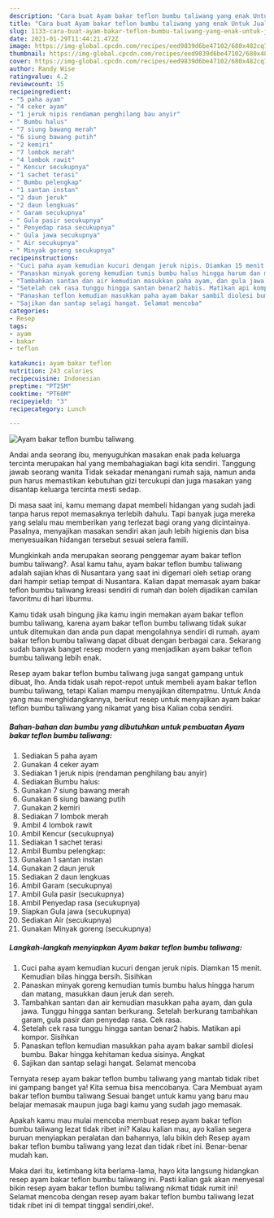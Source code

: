 ```yaml
---
description: "Cara buat Ayam bakar teflon bumbu taliwang yang enak Untuk Jualan"
title: "Cara buat Ayam bakar teflon bumbu taliwang yang enak Untuk Jualan"
slug: 1133-cara-buat-ayam-bakar-teflon-bumbu-taliwang-yang-enak-untuk-jualan
date: 2021-01-29T11:44:21.472Z
image: https://img-global.cpcdn.com/recipes/eed9839d6be47102/680x482cq70/ayam-bakar-teflon-bumbu-taliwang-foto-resep-utama.jpg
thumbnail: https://img-global.cpcdn.com/recipes/eed9839d6be47102/680x482cq70/ayam-bakar-teflon-bumbu-taliwang-foto-resep-utama.jpg
cover: https://img-global.cpcdn.com/recipes/eed9839d6be47102/680x482cq70/ayam-bakar-teflon-bumbu-taliwang-foto-resep-utama.jpg
author: Randy Wise
ratingvalue: 4.2
reviewcount: 15
recipeingredient:
- "5 paha ayam"
- "4 ceker ayam"
- "1 jeruk nipis rendaman penghilang bau anyir"
- " Bumbu halus"
- "7 siung bawang merah"
- "6 siung bawang putih"
- "2 kemiri"
- "7 lombok merah"
- "4 lombok rawit"
- " Kencur secukupnya"
- "1 sachet terasi"
- " Bumbu pelengkap"
- "1 santan instan"
- "2 daun jeruk"
- "2 daun lengkuas"
- " Garam secukupnya"
- " Gula pasir secukupnya"
- " Penyedap rasa secukupnya"
- " Gula jawa secukupnya"
- " Air secukupnya"
- " Minyak goreng secukupnya"
recipeinstructions:
- "Cuci paha ayam kemudian kucuri dengan jeruk nipis. Diamkan 15 menit. Kemudian bilas hingga bersih. Sisihkan"
- "Panaskan minyak goreng kemudian tumis bumbu halus hingga harum dan matang, masukkan daun jeruk dan sereh."
- "Tambahkan santan dan air kemudian masukkan paha ayam, dan gula jawa. Tunggu hingga santan berkurang. Setelah berkurang tambahkan garam, gula pasir dan penyedap rasa. Cek rasa."
- "Setelah cek rasa tunggu hingga santan benar2 habis. Matikan api kompor. Sisihkan"
- "Panaskan teflon kemudian masukkan paha ayam bakar sambil diolesi bumbu. Bakar hingga kehitaman kedua sisinya. Angkat"
- "Sajikan dan santap selagi hangat. Selamat mencoba"
categories:
- Resep
tags:
- ayam
- bakar
- teflon

katakunci: ayam bakar teflon 
nutrition: 243 calories
recipecuisine: Indonesian
preptime: "PT25M"
cooktime: "PT60M"
recipeyield: "3"
recipecategory: Lunch

---
```



![Ayam bakar teflon bumbu taliwang](https://img-global.cpcdn.com/recipes/eed9839d6be47102/680x482cq70/ayam-bakar-teflon-bumbu-taliwang-foto-resep-utama.jpg)

Andai anda seorang ibu, menyuguhkan masakan enak pada keluarga tercinta merupakan hal yang membahagiakan bagi kita sendiri. Tanggung jawab seorang  wanita Tidak sekadar menangani rumah saja, namun anda pun harus memastikan kebutuhan gizi tercukupi dan juga masakan yang disantap keluarga tercinta mesti sedap.

Di masa  saat ini, kamu memang dapat membeli hidangan yang sudah jadi tanpa harus repot memasaknya terlebih dahulu. Tapi banyak juga mereka yang selalu mau memberikan yang terlezat bagi orang yang dicintainya. Pasalnya, menyajikan masakan sendiri akan jauh lebih higienis dan bisa menyesuaikan hidangan tersebut sesuai selera famili. 



Mungkinkah anda merupakan seorang penggemar ayam bakar teflon bumbu taliwang?. Asal kamu tahu, ayam bakar teflon bumbu taliwang adalah sajian khas di Nusantara yang saat ini digemari oleh setiap orang dari hampir setiap tempat di Nusantara. Kalian dapat memasak ayam bakar teflon bumbu taliwang kreasi sendiri di rumah dan boleh dijadikan camilan favoritmu di hari liburmu.

Kamu tidak usah bingung jika kamu ingin memakan ayam bakar teflon bumbu taliwang, karena ayam bakar teflon bumbu taliwang tidak sukar untuk ditemukan dan anda pun dapat mengolahnya sendiri di rumah. ayam bakar teflon bumbu taliwang dapat dibuat dengan berbagai cara. Sekarang sudah banyak banget resep modern yang menjadikan ayam bakar teflon bumbu taliwang lebih enak.

Resep ayam bakar teflon bumbu taliwang juga sangat gampang untuk dibuat, lho. Anda tidak usah repot-repot untuk membeli ayam bakar teflon bumbu taliwang, tetapi Kalian mampu menyajikan ditempatmu. Untuk Anda yang mau menghidangkannya, berikut resep untuk menyajikan ayam bakar teflon bumbu taliwang yang nikamat yang bisa Kalian coba sendiri.

<!--inarticleads1-->

##### Bahan-bahan dan bumbu yang dibutuhkan untuk pembuatan Ayam bakar teflon bumbu taliwang:

1. Sediakan 5 paha ayam
1. Gunakan 4 ceker ayam
1. Sediakan 1 jeruk nipis (rendaman penghilang bau anyir)
1. Sediakan  Bumbu halus:
1. Gunakan 7 siung bawang merah
1. Gunakan 6 siung bawang putih
1. Gunakan 2 kemiri
1. Sediakan 7 lombok merah
1. Ambil 4 lombok rawit
1. Ambil  Kencur (secukupnya)
1. Sediakan 1 sachet terasi
1. Ambil  Bumbu pelengkap:
1. Gunakan 1 santan instan
1. Gunakan 2 daun jeruk
1. Sediakan 2 daun lengkuas
1. Ambil  Garam (secukupnya)
1. Ambil  Gula pasir (secukupnya)
1. Ambil  Penyedap rasa (secukupnya)
1. Siapkan  Gula jawa (secukupnya)
1. Sediakan  Air (secukupnya)
1. Gunakan  Minyak goreng (secukupnya)




<!--inarticleads2-->

##### Langkah-langkah menyiapkan Ayam bakar teflon bumbu taliwang:

1. Cuci paha ayam kemudian kucuri dengan jeruk nipis. Diamkan 15 menit. Kemudian bilas hingga bersih. Sisihkan
1. Panaskan minyak goreng kemudian tumis bumbu halus hingga harum dan matang, masukkan daun jeruk dan sereh.
1. Tambahkan santan dan air kemudian masukkan paha ayam, dan gula jawa. Tunggu hingga santan berkurang. Setelah berkurang tambahkan garam, gula pasir dan penyedap rasa. Cek rasa.
1. Setelah cek rasa tunggu hingga santan benar2 habis. Matikan api kompor. Sisihkan
1. Panaskan teflon kemudian masukkan paha ayam bakar sambil diolesi bumbu. Bakar hingga kehitaman kedua sisinya. Angkat
1. Sajikan dan santap selagi hangat. Selamat mencoba




Ternyata resep ayam bakar teflon bumbu taliwang yang mantab tidak ribet ini gampang banget ya! Kita semua bisa mencobanya. Cara Membuat ayam bakar teflon bumbu taliwang Sesuai banget untuk kamu yang baru mau belajar memasak maupun juga bagi kamu yang sudah jago memasak.

Apakah kamu mau mulai mencoba membuat resep ayam bakar teflon bumbu taliwang lezat tidak ribet ini? Kalau kalian mau, ayo kalian segera buruan menyiapkan peralatan dan bahannya, lalu bikin deh Resep ayam bakar teflon bumbu taliwang yang lezat dan tidak ribet ini. Benar-benar mudah kan. 

Maka dari itu, ketimbang kita berlama-lama, hayo kita langsung hidangkan resep ayam bakar teflon bumbu taliwang ini. Pasti kalian gak akan menyesal bikin resep ayam bakar teflon bumbu taliwang nikmat tidak rumit ini! Selamat mencoba dengan resep ayam bakar teflon bumbu taliwang lezat tidak ribet ini di tempat tinggal sendiri,oke!.


